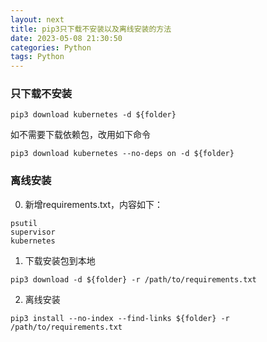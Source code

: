 ```yaml
---
layout: next
title: pip3只下载不安装以及离线安装的方法
date: 2023-05-08 21:30:50
categories: Python
tags: Python
---
```


### 只下载不安装
```py3
pip3 download kubernetes -d ${folder}
```
如不需要下载依赖包，改用如下命令
```py3
pip3 download kubernetes --no-deps on -d ${folder}
 ```
<!-- more -->
### 离线安装
0. 新增requirements.txt，内容如下：
```
psutil
supervisor
kubernetes
```
1. 下载安装包到本地
```
pip3 download -d ${folder} -r /path/to/requirements.txt
```
2. 离线安装
```
pip3 install --no-index --find-links ${folder} -r /path/to/requirements.txt
```
